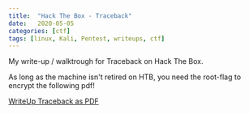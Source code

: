 ```yaml
---
title:  "Hack The Box - Traceback"
date:   2020-05-05
categories: [ctf]
tags: [linux, Kali, Pentest, writeups, ctf]
---
```

My write-up / walktrough for Traceback on Hack The Box.

As long as the machine isn't retired on HTB, you need the root-flag to encrypt the following pdf!

[WriteUp Traceback as PDF](https://www.dropbox.com/s/hg3uf4c8ds7npck/2020-05-05-hack-the-box-traceback.pdf?dl=1)